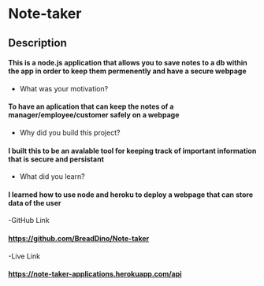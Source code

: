# Note-taker

## Description
#### This is a node.js application that allows you to save notes to a db within the app in order to keep them permenently and have a secure webpage

- What was your motivation?
#### To have an aplication that can keep the notes of a manager/employee/customer safely on a webpage 

- Why did you build this project?
#### I built this to be an avalable tool for keeping track of important information that is secure and persistant

- What did you learn?
#### I learned how to use node and heroku to deploy a webpage that can store data of the user

-GitHub Link
#### https://github.com/BreadDino/Note-taker

-Live Link
#### https://note-taker-applications.herokuapp.com/api
